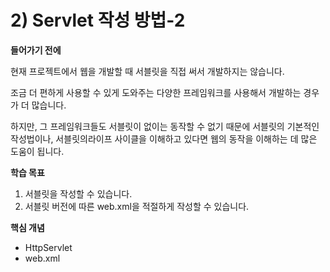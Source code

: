# 2) Servlet 작성 방법-2

**들어가기 전에**

현재 프로젝트에서 웹을 개발할 때 서블릿을 직접 써서 개발하지는 않습니다.

조금 더 편하게 사용할 수 있게 도와주는 다양한 프레임워크를 사용해서 개발하는 경우가 더 많습니다.

하지만, 그 프레임워크들도 서블릿이 없이는 동작할 수 없기 때문에 서블릿의 기본적인 작성법이나, 서블릿의라이프 사이클을 이해하고 있다면 웹의 동작을 이해하는 데 많은 도움이 됩니다.

**학습 목표**

1. 서블릿을 작성할 수 있습니다.
2. 서블릿 버전에 따른 web.xml을 적절하게 작성할 수 있습니다.

**핵심 개념**

- HttpServlet
- web.xml